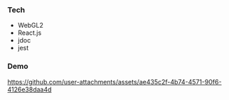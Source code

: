 ### Tech

- WebGL2
- React.js
- jdoc
- jest

### Demo


https://github.com/user-attachments/assets/ae435c2f-4b74-4571-90f6-4126e38daa4d





